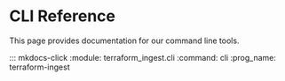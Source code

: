# CLI Reference

This page provides documentation for our command line tools.

::: mkdocs-click
    :module: terraform_ingest.cli
    :command: cli
    :prog_name: terraform-ingest